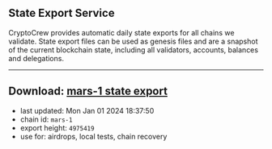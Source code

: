 ## State Export Service
CryptoCrew provides automatic daily state exports for all chains we validate. State export files can be used as genesis files and are a snapshot of the current blockchain state, including all validators, accounts, balances and delegations.

---
**Download: [mars-1 state export](https://dl.ccvalidators.com/SERVICE/mars/mars-1_export_4975419.json)**
---

- last updated: Mon Jan 01 2024 18:37:50
- chain id: `mars-1`
- export height: `4975419`
- use for: airdrops, local tests, chain recovery
